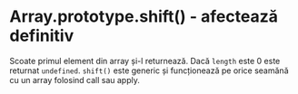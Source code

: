 # Array.prototype.shift() - afectează definitiv

Scoate primul element din array și-l returnează.
Dacă `length` este 0 este returnat `undefined`. `shift()` este generic și funcționează pe orice seamănă cu un array folosind call sau apply.
